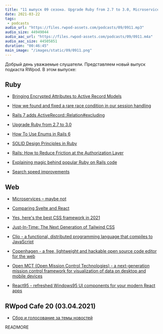 ```yaml
---
title: "11 выпуск 09 сезона. Upgrade Ruby from 2.7 to 3.0, Microservices – maybe not, Clio, Copenhagen, React95 и прочее"
date: 2021-03-22
tags:
 - podcasts
audio_url: "https://files.rwpod-assets.com/podcasts/09/0911.mp3"
audio_size: 44949044
audio_aac_url: "https://files.rwpod-assets.com/podcasts/09/0911.m4a"
audio_aac_size: 44505851
duration: "00:46:45"
main_image: "/images/static/09/0911.png"
---
```


Добрый день уважаемые слушатели. Представляем новый выпуск подкаста RWpod. В этом выпуске:

## Ruby

 - [Bringing Encrypted Attributes to Active Record Models](https://github.com/rails/rails/pull/41659)
 - [How we found and fixed a rare race condition in our session handling](https://github.blog/2021-03-18-how-we-found-and-fixed-a-rare-race-condition-in-our-session-handling/)
 - [Rails 7 adds ActiveRecord::Relation#excluding](https://bigbinary.com/blog/rails-7-adds-activerecord-relation-excluding)
 - [Upgrade Ruby from 2.7 to 3.0](https://www.fastruby.io/blog/ruby/upgrades/upgrade-ruby-from-2.7-to-3.0.html)
 - [How To Use Enums in Rails 6](https://betterprogramming.pub/how-to-use-enums-in-rails-6-87600e292476)


 - [SOLID Design Principles in Ruby](https://www.honeybadger.io/blog/ruby-solid-design-principles/)
 - [Rails: How to Reduce Friction at the Authorization Layer](https://www.johnnunemaker.com/rails-authorization/)
 - [Explaining magic behind popular Ruby on Rails code](https://longliveruby.com/articles/the-magic-behind-ruby-on-rails-code)
 - [Search speed improvements](https://www.ruby-toolbox.com/blog/2021-03-19/search-speed-improvements)

## Web

 - [Microservices – maybe not](https://techblog.hostmoz.net/en/microservices-maybe-not/)
 - [Comparing Svelte and React](https://www.jackfranklin.co.uk/blog/comparing-svelte-and-react-javascript/)
 - [Yes, here's the best CSS framework in 2021](https://itnext.io/yes-heres-the-best-css-framework-in-2021-2c9eb2ced678)
 - [Just-In-Time: The Next Generation of Tailwind CSS](https://blog.tailwindcss.com/just-in-time-the-next-generation-of-tailwind-css)


 - [Clio - a functional, distributed programming language that compiles to JavaScript](https://clio-lang.org/)
 - [Copenhagen - a free, lightweight and hackable open source code editor for the web](https://copenhagen.autocode.com/)
 - [Open MCT (Open Mission Control Technologies) - a next-generation mission control framework for visualization of data on desktop and mobile devices](https://github.com/nasa/openmct)
 - [React95 - refreshed Windows95 UI components for your modern React apps](https://github.com/arturbien/React95)


## RWpod Cafe 20 (03.04.2021)

 - [Сбор и голосование за темы новостей](https://github.com/rwpod/cafe-discussions/discussions/4)

READMORE
